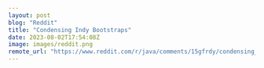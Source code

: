 ```yaml
---
layout: post
blog: "Reddit"
title: "Condensing Indy Bootstraps"
date: 2023-08-02T17:54:08Z
image: images/reddit.png
remote_url: "https://www.reddit.com/r/java/comments/15gfrdy/condensing_indy_bootstraps/"
---
```

